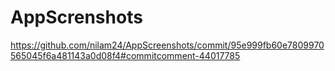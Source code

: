 # AppScrenshots
https://github.com/nilam24/AppScreenshots/commit/95e999fb60e7809970565045f6a481143a0d08f4#commitcomment-44017785
